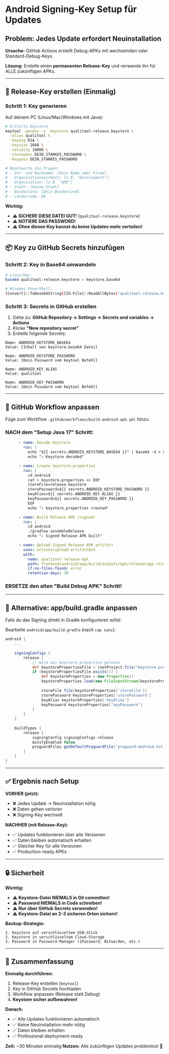 # Android Signing-Key Setup für Updates

## Problem: Jedes Update erfordert Neuinstallation

**Ursache:** GitHub Actions erstellt Debug-APKs mit wechselnden oder Standard-Debug-Keys.

**Lösung:** Erstelle einen **permanenten Release-Key** und verwende ihn für ALLE zukünftigen APKs.

---

## 🔐 Release-Key erstellen (Einmalig)

### Schritt 1: Key generieren

Auf deinem PC (Linux/Mac/Windows mit Java):

```bash
# Erstelle Keystore
keytool -genkey -v -keystore qualitool-release.keystore \
  -alias qualitool \
  -keyalg RSA \
  -keysize 2048 \
  -validity 10000 \
  -storepass DEIN_STARKES_PASSWORD \
  -keypass DEIN_STARKES_PASSWORD

# Beantworte die Fragen:
# - Vor- und Nachname: [Dein Name oder Firma]
# - Organisationseinheit: [z.B. "Development"]
# - Organisation: [z.B. "AMS"]
# - Stadt: [Deine Stadt]
# - Bundesland: [Dein Bundesland]
# - Ländercode: DE
```

**Wichtig:** 
- ⚠️ **SICHERE DIESE DATEI GUT!** (`qualitool-release.keystore`)
- ⚠️ **NOTIERE DAS PASSWORD!**
- ⚠️ **Ohne diesen Key kannst du keine Updates mehr verteilen!**

---

## 📦 Key zu GitHub Secrets hinzufügen

### Schritt 2: Key in Base64 umwandeln

```bash
# Linux/Mac:
base64 qualitool-release.keystore > keystore.base64

# Windows PowerShell:
[Convert]::ToBase64String([IO.File]::ReadAllBytes("qualitool-release.keystore")) > keystore.base64
```

### Schritt 3: Secrets in GitHub erstellen

1. Gehe zu: **GitHub Repository → Settings → Secrets and variables → Actions**
2. Klicke **"New repository secret"**
3. Erstelle folgende Secrets:

```
Name: ANDROID_KEYSTORE_BASE64
Value: [Inhalt von keystore.base64 Datei]

Name: ANDROID_KEYSTORE_PASSWORD
Value: [Dein Password vom keytool Befehl]

Name: ANDROID_KEY_ALIAS
Value: qualitool

Name: ANDROID_KEY_PASSWORD
Value: [Dein Password vom keytool Befehl]
```

---

## 🔧 GitHub Workflow anpassen

Füge zum Workflow `.github/workflows/build-android-apk.yml` hinzu:

### NACH dem "Setup Java 17" Schritt:

```yaml
      - name: Decode Keystore
        run: |
          echo "${{ secrets.ANDROID_KEYSTORE_BASE64 }}" | base64 -d > android/release.keystore
          echo "✓ Keystore decoded"

      - name: Create keystore.properties
        run: |
          cd android
          cat > keystore.properties << EOF
          storeFile=release.keystore
          storePassword=${{ secrets.ANDROID_KEYSTORE_PASSWORD }}
          keyAlias=${{ secrets.ANDROID_KEY_ALIAS }}
          keyPassword=${{ secrets.ANDROID_KEY_PASSWORD }}
          EOF
          echo "✓ keystore.properties created"

      - name: Build Release APK (signed)
        run: |
          cd android
          ./gradlew assembleRelease
          echo "✓ Signed Release APK built"

      - name: Upload Signed Release APK artifact
        uses: actions/upload-artifact@v4
        with:
          name: qualitool-release-apk
          path: frontend/android/app/build/outputs/apk/release/app-release.apk
          if-no-files-found: error
          retention-days: 30
```

### ERSETZE den alten "Build Debug APK" Schritt!

---

## 🎯 Alternative: app/build.gradle anpassen

Falls du das Signing direkt in Gradle konfigurieren willst:

Bearbeite `android/app/build.gradle` (nach `cap sync`):

```gradle
android {
    ...
    
    signingConfigs {
        release {
            // Wird aus keystore.properties gelesen
            def keystorePropertiesFile = rootProject.file("keystore.properties")
            if (keystorePropertiesFile.exists()) {
                def keystoreProperties = new Properties()
                keystoreProperties.load(new FileInputStream(keystorePropertiesFile))
                
                storeFile file(keystoreProperties['storeFile'])
                storePassword keystoreProperties['storePassword']
                keyAlias keystoreProperties['keyAlias']
                keyPassword keystoreProperties['keyPassword']
            }
        }
    }
    
    buildTypes {
        release {
            signingConfig signingConfigs.release
            minifyEnabled false
            proguardFiles getDefaultProguardFile('proguard-android.txt'), 'proguard-rules.pro'
        }
    }
}
```

---

## ✅ Ergebnis nach Setup

**VORHER (jetzt):**
- ❌ Jedes Update → Neuinstallation nötig
- ❌ Daten gehen verloren
- ❌ Signing-Key wechselt

**NACHHER (mit Release-Key):**
- ✅ Updates funktionieren über alte Versionen
- ✅ Daten bleiben automatisch erhalten
- ✅ Gleicher Key für alle Versionen
- ✅ Production-ready APKs

---

## 🔒 Sicherheit

**Wichtig:**
- ⚠️ **Keystore-Datei NIEMALS in Git committen!**
- ⚠️ **Password NIEMALS in Code schreiben!**
- ⚠️ **Nur über GitHub Secrets verwenden!**
- ⚠️ **Keystore-Datei an 2-3 sicheren Orten sichern!**

**Backup-Strategie:**
```
1. Keystore auf verschlüsseltem USB-Stick
2. Keystore in verschlüsseltem Cloud-Storage
3. Password in Password-Manager (1Password, Bitwarden, etc.)
```

---

## 📝 Zusammenfassung

**Einmalig durchführen:**
1. Release-Key erstellen (`keytool`)
2. Key in GitHub Secrets hochladen
3. Workflow anpassen (Release statt Debug)
4. **Keystore sicher aufbewahren!**

**Danach:**
- ✅ Alle Updates funktionieren automatisch
- ✅ Keine Neuinstallation mehr nötig
- ✅ Daten bleiben erhalten
- ✅ Professional deployment-ready

**Zeit:** ~30 Minuten einmalig
**Nutzen:** Alle zukünftigen Updates problemlos! 🎉
